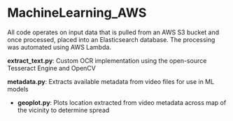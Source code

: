 # MachineLearning_AWS
All code operates on input data that is pulled from an AWS S3 bucket and once processed, placed into an Elasticsearch database. The processing was automated using AWS Lambda.

**extract_text.py**: Custom OCR implementation using the open-source Tesseract Engine and OpenCV

**metadata.py**: Extracts available metadata from video files for use in ML models
- **geoplot.py**: Plots location extracted from video metadata across map of the vicinity to determine spread
